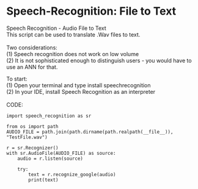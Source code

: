# Speech-Recognition: File to Text
Speech Recognition - Audio File to Text <br>
This script can be used to translate .Wav files to text.
<br>
<br>
Two considerations:<br>
(1) Speech recognition does not work on low volume<br>
(2) It is not sophisticated enough to distinguish users - you would have to use an ANN for that.<br>

To start:<br>
(1) Open your terminal and type install speechrecognition<br>
(2) In your IDE, install Speech Recognition as an interpreter<br>
<br>
CODE:


    import speech_recognition as sr

    from os import path
    AUDIO_FILE = path.join(path.dirname(path.realpath(__file__)), "TestFile.wav")

    r = sr.Recognizer()
    with sr.AudioFile(AUDIO_FILE) as source:
        audio = r.listen(source)

        try:
            text = r.recognize_google(audio)
            print(text)
